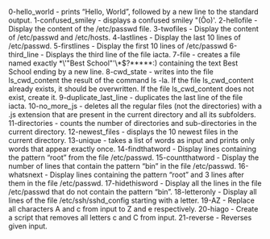 0-hello_world - prints “Hello, World”, followed by a new line to the standard output.
1-confused_smiley - displays a confused smiley "(Ôo)'.
2-hellofile - Display the content of the /etc/passwd file.
3-twofiles - Display the content of /etc/passwd and /etc/hosts.
4-lastlines - Display the last 10 lines of /etc/passwd.
5-firstlines - Display the first 10 lines of /etc/passwd
6-third_line - Displays the third line of the file iacta.
7-file - creates a file named exactly \*\\'"Best School"\'\\*$\?\*\*\*\*\*:) containing the text Best School ending by a new line.
8-cwd_state - writes into the file ls_cwd_content the result of the command ls -la. If the file ls_cwd_content already exists, it should be overwritten. If the file ls_cwd_content does not exist, create it.
9-duplicate_last_line - duplicates the last line of the file iacta.
10-no_more_js - deletes all the regular files (not the directories) with a .js extension that are present in the current directory and all its subfolders.
11-directories - counts the number of directories and sub-directories in the current directory.
12-newest_files - displays the 10 newest files in the current directory.
13-unique - takes a list of words as input and prints only words that appear exactly once.
14-findthatword - Display lines containing the pattern “root” from the file /etc/passwd.
15-countthatword - Display the number of lines that contain the pattern “bin” in the file /etc/passwd.
16-whatsnext - Display lines containing the pattern “root” and 3 lines after them in the file /etc/passwd.
17-hidethisword - Display all the lines in the file /etc/passwd that do not contain the pattern “bin”.
18-letteronly - Display all lines of the file /etc/ssh/sshd_config starting with a letter.
19-AZ - Replace all characters A and c from input to Z and e respectively.
20-hiago - Create a script that removes all letters c and C from input.
21-reverse - Reverses given input.
